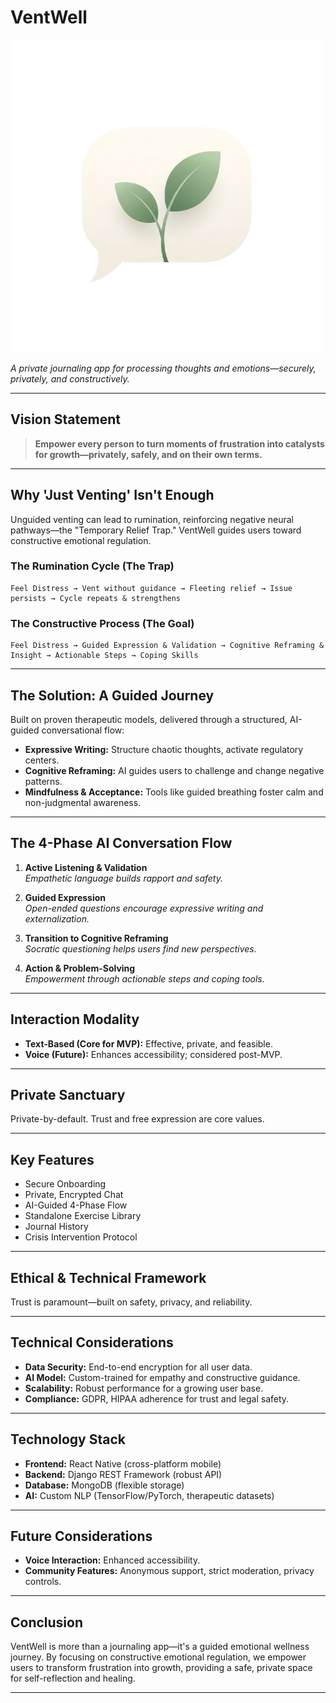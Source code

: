 # VentWell

![VentWell Logo](docs\ventwell_image.png)

*A private journaling app for processing thoughts and emotions—securely, privately, and constructively.*

---

## Vision Statement

> **Empower every person to turn moments of frustration into catalysts for growth—privately, safely, and on their own terms.**

---

## Why 'Just Venting' Isn't Enough

Unguided venting can lead to rumination, reinforcing negative neural pathways—the "Temporary Relief Trap." VentWell guides users toward constructive emotional regulation.

### The Rumination Cycle (The Trap)
```
Feel Distress → Vent without guidance → Fleeting relief → Issue persists → Cycle repeats & strengthens
```

### The Constructive Process (The Goal)
```
Feel Distress → Guided Expression & Validation → Cognitive Reframing & Insight → Actionable Steps → Coping Skills
```

---

## The Solution: A Guided Journey

Built on proven therapeutic models, delivered through a structured, AI-guided conversational flow:

- **Expressive Writing:** Structure chaotic thoughts, activate regulatory centers.
- **Cognitive Reframing:** AI guides users to challenge and change negative patterns.
- **Mindfulness & Acceptance:** Tools like guided breathing foster calm and non-judgmental awareness.

---

## The 4-Phase AI Conversation Flow

1. **Active Listening & Validation**  
    *Empathetic language builds rapport and safety.*

2. **Guided Expression**  
    *Open-ended questions encourage expressive writing and externalization.*

3. **Transition to Cognitive Reframing**  
    *Socratic questioning helps users find new perspectives.*

4. **Action & Problem-Solving**  
    *Empowerment through actionable steps and coping tools.*

---

## Interaction Modality

- **Text-Based (Core for MVP):** Effective, private, and feasible.
- **Voice (Future):** Enhances accessibility; considered post-MVP.

---

## Private Sanctuary

Private-by-default. Trust and free expression are core values.

---

## Key Features

- Secure Onboarding
- Private, Encrypted Chat
- AI-Guided 4-Phase Flow
- Standalone Exercise Library
- Journal History
- Crisis Intervention Protocol

---

## Ethical & Technical Framework

Trust is paramount—built on safety, privacy, and reliability.

---

## Technical Considerations

- **Data Security:** End-to-end encryption for all user data.
- **AI Model:** Custom-trained for empathy and constructive guidance.
- **Scalability:** Robust performance for a growing user base.
- **Compliance:** GDPR, HIPAA adherence for trust and legal safety.

---

## Technology Stack

- **Frontend:** React Native (cross-platform mobile)
- **Backend:** Django REST Framework (robust API)
- **Database:** MongoDB (flexible storage)
- **AI:** Custom NLP (TensorFlow/PyTorch, therapeutic datasets)

---

## Future Considerations

- **Voice Interaction:** Enhanced accessibility.
- **Community Features:** Anonymous support, strict moderation, privacy controls.

---

## Conclusion

VentWell is more than a journaling app—it's a guided emotional wellness journey. By focusing on constructive emotional regulation, we empower users to transform frustration into growth, providing a safe, private space for self-reflection and healing.

---
